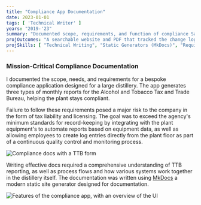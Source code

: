 ```yaml
---
title: "Compliance App Documentation"
date: 2023-01-01
tags: [ 'Technical Writer' ]
years: "2019-'23"
summary: "Documented scope, requirements, and function of compliance SaaS app"
projOutcomes: "A searchable website and PDF that tracked the change log and processes for a distillery applicaiton used to generate reports and meet requirements set out by the TTB."
projSkills: [ "Technical Writing", "Static Generators (MkDocs)", "Requirements Definition", "Change Management", "Communication", "Process Mapping" ]
---
```


### Mission-Critical Compliance Documentation

I documented the scope, needs, and requirements for a bespoke compliance application designed for a large distillery. The app generates three types of monthly reports for the Alcohol and Tobacco Tax and Trade Bureau, helping the plant stays compliant. 

Failure to follow these requirements posed a major risk to the company in the form of tax liability and licensing. The goal was to exceed the agency's minimum standards for record-keeping by integrating with the plant equipment's to automate reports based on equipment data, as well as allowing employees to create log entries directly from the plant floor as part of a continuous quality control and monitoring process. 

![Compliance docs with a TTB form](/compliance-docs-ttb-sample.jpg)

Writing effective docs required a comprehensive understanding of TTB reporting, as well as process flows and how various systems work together in the distillery itself. The documentation was written using [MkDocs](https://www.mkdocs.org/) a modern static site generator designed for documentation. 

![Features of the compliance app, with an overview of the UI](/compliance-2.jpg)

